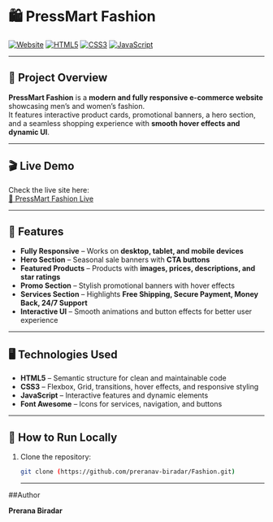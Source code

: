 # 🛍️ PressMart Fashion

[![Website](https://img.shields.io/badge/Website-Live-green)](https://your-project-name.netlify.app)
[![HTML5](https://img.shields.io/badge/HTML5-%23E34F26?style=flat&logo=html5&logoColor=white)](https://developer.mozilla.org/en-US/docs/Web/HTML)
[![CSS3](https://img.shields.io/badge/CSS3-%231572B6?style=flat&logo=css3&logoColor=white)](https://developer.mozilla.org/en-US/docs/Web/CSS)
[![JavaScript](https://img.shields.io/badge/JavaScript-%23F7DF1E?style=flat&logo=javascript&logoColor=black)](https://developer.mozilla.org/en-US/docs/Web/JavaScript)

---

## 🌟 Project Overview

**PressMart Fashion** is a **modern and fully responsive e-commerce website** showcasing men’s and women’s fashion.  
It features interactive product cards, promotional banners, a hero section, and a seamless shopping experience with **smooth hover effects and dynamic UI**.

---

## 🎬 Live Demo

Check the live site here:  
[🔗 PressMart Fashion Live](https://dreamy-macaron-9dd3c9.netlify)


---

## 💎 Features

- **Fully Responsive** – Works on **desktop, tablet, and mobile devices**  
- **Hero Section** – Seasonal sale banners with **CTA buttons**  
- **Featured Products** – Products with **images, prices, descriptions, and star ratings**  
- **Promo Section** – Stylish promotional banners with hover effects  
- **Services Section** – Highlights **Free Shipping, Secure Payment, Money Back, 24/7 Support**  
- **Interactive UI** – Smooth animations and button effects for better user experience  

---

## 🖥️ Technologies Used

- **HTML5** – Semantic structure for clean and maintainable code  
- **CSS3** – Flexbox, Grid, transitions, hover effects, and responsive styling  
- **JavaScript** – Interactive features and dynamic elements  
- **Font Awesome** – Icons for services, navigation, and buttons  

---


## 🚀 How to Run Locally

1. Clone the repository:
   ```bash
   git clone (https://github.com/preranav-biradar/Fashion.git)
   ```
   ----

##Author

**Prerana Biradar**
   


